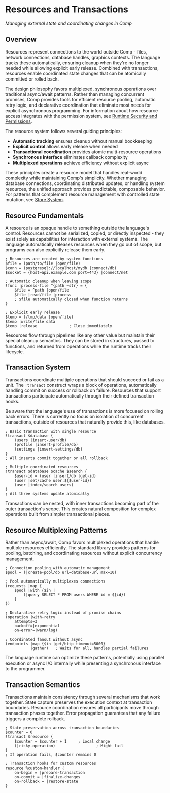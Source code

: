 # Resources and Transactions

*Managing external state and coordinating changes in Comp*

## Overview

Resources represent connections to the world outside Comp - files, network
connections, database handles, graphics contexts. The language tracks these
automatically, ensuring cleanup when they're no longer needed while allowing
explicit early release. Combined with transactions, resources enable coordinated
state changes that can be atomically committed or rolled back.

The design philosophy favors multiplexed, synchronous operations over
traditional async/await patterns. Rather than managing concurrent promises, Comp
provides tools for efficient resource pooling, automatic retry logic, and
declarative coordination that eliminate most needs for explicit asynchronous
programming. For information about how resource access integrates with the
permission system, see [Runtime Security and Permissions](security.md).

The resource system follows several guiding principles:

- **Automatic tracking** ensures cleanup without manual bookkeeping
- **Explicit control** allows early release when needed
- **Transactional coordination** provides atomic multi-resource operations
- **Synchronous interface** eliminates callback complexity
- **Multiplexed operations** achieve efficiency without explicit async

These principles create a resource model that handles real-world complexity
while maintaining Comp's simplicity. Whether managing database connections,
coordinating distributed updates, or handling system resources, the unified
approach provides predictable, composable behavior. For patterns that complement
resource management with controlled state mutation, see [Store
System](store.md).

## Resource Fundamentals

A resource is an opaque handle to something outside the language's control.
Resources cannot be serialized, copied, or directly inspected - they exist
solely as capabilities for interaction with external systems. The language
automatically releases resources when they go out of scope, but programs can
also explicitly release them early.

```comp
; Resources are created by system functions
$file = (path/to/file |open/file)
$conn = (postgresql://localhost/mydb |connect/db)
$socket = {host=api.example.com port=443} |connect/net

; Automatic cleanup when leaving scope
!func |process-file ^{path ~str} = {
    $file = ^path |open/file
    $file |read/file |process
    ; $file automatically closed when function returns
}

; Explicit early release
$temp = (/tmp/data |open/file)
$temp |write/file data
$temp |release              ; Close immediately
```

Resources flow through pipelines like any other value but maintain their special
cleanup semantics. They can be stored in structures, passed to functions, and
returned from operations while the runtime tracks their lifecycle.

## Transaction System

Transactions coordinate multiple operations that should succeed or fail as a
unit. The `!transact` construct wraps a block of operations, automatically
handling commit on success or rollback on failure. Resources that support
transactions participate automatically through their defined transaction hooks.

Be aware that the language's use of transactions is more focused on rolling
back errors. There is currently no focus on isolation of concurrent 
transactions, outside of resources that naturally provide this, like databases.

```comp
; Basic transaction with single resource
!transact $database {
    (users |insert-user/db)
    (profile |insert-profile/db)
    (settings |insert-settings/db)
}
; All inserts commit together or all rollback

; Multiple coordinated resources
!transact $database $cache $search {
    $user-id = (user |insert/db |get-id)
    (user |set/cache user:${$user-id})
    (user |index/search users)
}
; All three systems update atomically
```

Transactions can be nested, with inner transactions becoming part of the outer
transaction's scope. This creates natural composition for complex operations
built from simpler transactional pieces.

## Resource Multiplexing Patterns

Rather than async/await, Comp favors multiplexed operations that handle multiple
resources efficiently. The standard library provides patterns for pooling,
batching, and coordinating resources without explicit concurrency management.

```comp
; Connection pooling with automatic management
$pool = (|create-pool/db url=database-url max=10)

; Pool automatically multiplexes connections
(requests |map {
    $pool |with {$in |
        (|query SELECT * FROM users WHERE id = ${id})
    }
})

; Declarative retry logic instead of promise chains
(operation |with-retry 
    attempts=3
    backoff=|exponential
    on-error=|warn/log)

; Coordinated fanout without async
(endpoints |map {$in |get/http timeout=5000}
           |gather)   ; Waits for all, handles partial failures
```

The language runtime can optimize these patterns, potentially using parallel
execution or async I/O internally while presenting a synchronous interface to
the programmer.

## Transaction Semantics

Transactions maintain consistency through several mechanisms that work together.
State capture preserves the execution context at transaction boundaries.
Resource coordination ensures all participants move through transaction phases
together. Error propagation guarantees that any failure triggers a complete
rollback.

```comp
; State preservation across transaction boundaries
$counter = 0
!transact $resource {
    $counter = $counter + 1     ; Local change
    (|risky-operation)                  ; Might fail
}
; If operation fails, $counter remains 0

; Transaction hooks for custom resources
resource %custom-handler {
    on-begin = |prepare-transaction
    on-commit = |finalize-changes  
    on-rollback = |restore-state
}
```
